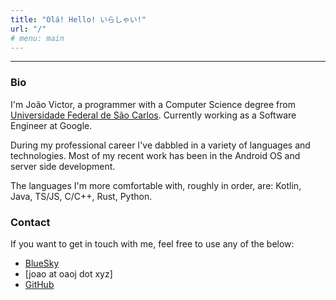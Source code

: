 ```yaml
---
title: "Olá! Hello! いらしゃい!"
url: "/"
# menu: main
---
```


---

### Bio
I'm João Victor, a programmer with a Computer Science degree from [Universidade Federal de São Carlos](https://www.ufscar.br/). Currently working as a Software Engineer at Google.

During my professional career I've dabbled in a variety of languages and technologies. Most of my recent work has been in the Android OS and server side development.

The languages I'm more comfortable with, roughly in order, are: Kotlin, Java, TS/JS, C/C++, Rust, Python.

### Contact
If you want to get in touch with me, feel free to use any of the below:

- [BlueSky](https://bsky.app/profile/joaovicmendes.xyz)
- [joao at oaoj dot xyz]
- [GitHub](https://github.com/joaovicmendes)

